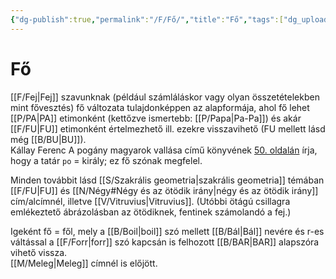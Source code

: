 ```yaml
---
{"dg-publish":true,"permalink":"/F/Fő/","title":"Fő","tags":["dg_uploaded"],"created":"2023-10-26T03:09","updated":"2023-10-26T03:09"}
---
```



# Fő

[[F/Fej\|Fej]] szavunknak (például számláláskor vagy olyan összetételekben mint fővesztés) fő változata tulajdonképpen az alapformája, ahol fő lehet [[P/PA\|PA]] etimonként (kettőzve ismertebb: [[P/Papa\|Pa-Pa]]) és akár [[F/FU\|FU]] etimonként értelmezhető ill. ezekre visszavihető (FU mellett lásd még [[B/BU\|BU]]).  
Kállay Ferenc A pogány magyarok vallása című könyvének [50. oldalán](zotero://open-pdf/library/items/DFI47XPY?page=50&annotation=GZKG3NII) írja, hogy a tatár `po` = király; ez fő szónak megfelel.  

Minden továbbit lásd [[S/Szakrális geometria\|szakrális geometria]] témában [[F/FU\|FU]] és [[N/Négy#Négy és az ötödik irány\|négy és az ötödik irány]] cím/alcímnél, illetve [[V/Vitruvius\|Vitruvius]]. (Utóbbi ötágú csillagra emlékeztető ábrázolásban az ötödiknek, fentinek számolandó a fej.)  

Igeként fő = fől, mely a [[B/Boil\|boil]] szó mellett [[B/Bál\|Bál]] nevére és r-es váltással a [[F/Forr\|forr]] szó kapcsán is felhozott [[B/BAR\|BAR]] alapszóra vihető vissza.  
[[M/Meleg\|Meleg]] címnél is előjött.  